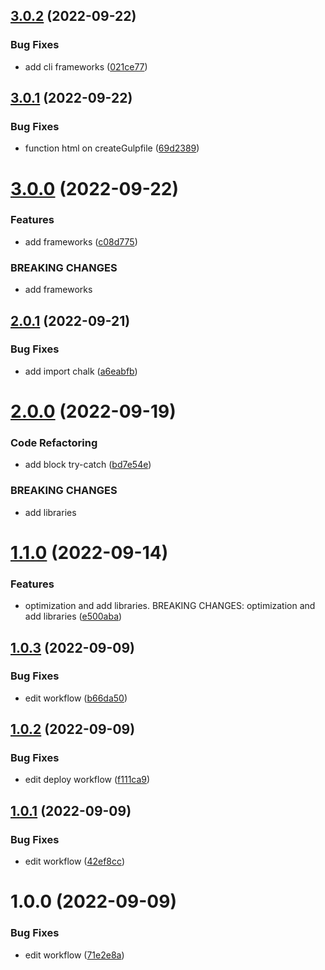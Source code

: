 ## [3.0.2](https://github.com/UrijHoruzij/create-gulp-template/compare/v3.0.1...v3.0.2) (2022-09-22)


### Bug Fixes

* add cli frameworks ([021ce77](https://github.com/UrijHoruzij/create-gulp-template/commit/021ce7763dfcb58084eabc4830aadd15efb140cd))

## [3.0.1](https://github.com/UrijHoruzij/create-gulp-template/compare/v3.0.0...v3.0.1) (2022-09-22)


### Bug Fixes

* function html on createGulpfile ([69d2389](https://github.com/UrijHoruzij/create-gulp-template/commit/69d2389d9375520f64aeb984e3b4932faf8a5b92))

# [3.0.0](https://github.com/UrijHoruzij/create-gulp-template/compare/v2.0.1...v3.0.0) (2022-09-22)


### Features

* add frameworks ([c08d775](https://github.com/UrijHoruzij/create-gulp-template/commit/c08d7757749384b75dcc3b6ca4aae4bab49c7873))


### BREAKING CHANGES

* add frameworks

## [2.0.1](https://github.com/UrijHoruzij/create-gulp-template/compare/v2.0.0...v2.0.1) (2022-09-21)


### Bug Fixes

* add import chalk ([a6eabfb](https://github.com/UrijHoruzij/create-gulp-template/commit/a6eabfb641673c6829b3fb18445fcc3f3541d1f2))

# [2.0.0](https://github.com/UrijHoruzij/create-gulp-template/compare/v1.1.0...v2.0.0) (2022-09-19)


### Code Refactoring

* add block try-catch ([bd7e54e](https://github.com/UrijHoruzij/create-gulp-template/commit/bd7e54e903a09e0610cbff705c391a953f60f8c3))


### BREAKING CHANGES

* add libraries

# [1.1.0](https://github.com/UrijHoruzij/create-gulp-template/compare/v1.0.3...v1.1.0) (2022-09-14)


### Features

* optimization and add libraries.  BREAKING CHANGES: optimization and add libraries ([e500aba](https://github.com/UrijHoruzij/create-gulp-template/commit/e500aba7de7604320f8dcaf5fc1e859d0daaf5cf))

## [1.0.3](https://github.com/UrijHoruzij/create-gulp-template/compare/v1.0.2...v1.0.3) (2022-09-09)


### Bug Fixes

* edit workflow ([b66da50](https://github.com/UrijHoruzij/create-gulp-template/commit/b66da504607472e84850eca4d4ab4a960906ed24))

## [1.0.2](https://github.com/UrijHoruzij/create-gulp-template/compare/v1.0.1...v1.0.2) (2022-09-09)


### Bug Fixes

* edit deploy workflow ([f111ca9](https://github.com/UrijHoruzij/create-gulp-template/commit/f111ca97f0644b253d56acf80ca8ab43ebdff04b))

## [1.0.1](https://github.com/UrijHoruzij/create-gulp-template/compare/v1.0.0...v1.0.1) (2022-09-09)


### Bug Fixes

* edit workflow ([42ef8cc](https://github.com/UrijHoruzij/create-gulp-template/commit/42ef8cc2f30626c9eafc931d334eaf547461f5ae))

# 1.0.0 (2022-09-09)


### Bug Fixes

* edit workflow ([71e2e8a](https://github.com/UrijHoruzij/create-gulp-template/commit/71e2e8aa86f0114e2092149733e30fee46dca4fb))
